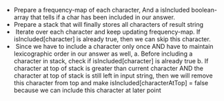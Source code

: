 * Prepare a frequency-map of each character, And a isIncluded boolean-array that tells if a char has been included in our answer.
* Prepare a stack that will finally stores all characters of result string
*  Iterate over each character and keep updating frequency-map. If isIncluded[character] is already true, then we can skip this character.
*  Since we have to include a character only once AND have to maintain lexicographic order in our answer as well,
a. Before including a character in stack, check if isIncluded[character] is already true
b. If character at top of stack is greater than current character AND the character at top of stack is still left in input string, then we will remove this character from top and make isIncluded[characterAtTop] = false because we can include this character at later point